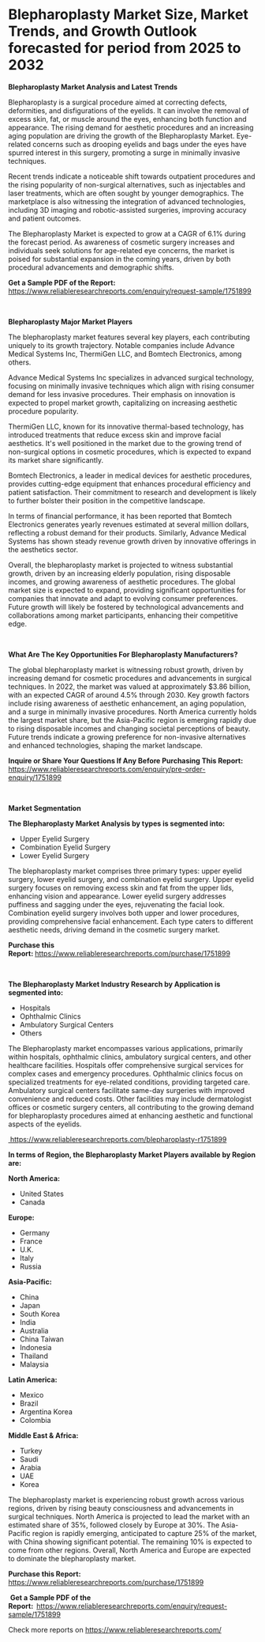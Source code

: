 <p><h1>Blepharoplasty Market Size, Market Trends, and Growth Outlook forecasted for period from 2025 to 2032</h1></p><p><strong>Blepharoplasty Market Analysis and Latest Trends</strong></p>
<p><p>Blepharoplasty is a surgical procedure aimed at correcting defects, deformities, and disfigurations of the eyelids. It can involve the removal of excess skin, fat, or muscle around the eyes, enhancing both function and appearance. The rising demand for aesthetic procedures and an increasing aging population are driving the growth of the Blepharoplasty Market. Eye-related concerns such as drooping eyelids and bags under the eyes have spurred interest in this surgery, promoting a surge in minimally invasive techniques.</p><p>Recent trends indicate a noticeable shift towards outpatient procedures and the rising popularity of non-surgical alternatives, such as injectables and laser treatments, which are often sought by younger demographics. The marketplace is also witnessing the integration of advanced technologies, including 3D imaging and robotic-assisted surgeries, improving accuracy and patient outcomes.</p><p>The Blepharoplasty Market is expected to grow at a CAGR of 6.1% during the forecast period. As awareness of cosmetic surgery increases and individuals seek solutions for age-related eye concerns, the market is poised for substantial expansion in the coming years, driven by both procedural advancements and demographic shifts.</p></p>
<p><strong>Get a Sample PDF of the Report:&nbsp;</strong> <a href="https://www.reliableresearchreports.com/enquiry/request-sample/1751899?utm_campaign=37&utm_medium=2&utm_source=Github&utm_content=ia&utm_term=03032025&utm_id=blepharoplasty">https://www.reliableresearchreports.com/enquiry/request-sample/1751899</a></p>
<p>&nbsp;</p>
<p><strong>Blepharoplasty Major Market Players</strong></p>
<p><p>The blepharoplasty market features several key players, each contributing uniquely to its growth trajectory. Notable companies include Advance Medical Systems Inc, ThermiGen LLC, and Bomtech Electronics, among others. </p><p>Advance Medical Systems Inc specializes in advanced surgical technology, focusing on minimally invasive techniques which align with rising consumer demand for less invasive procedures. Their emphasis on innovation is expected to propel market growth, capitalizing on increasing aesthetic procedure popularity.</p><p>ThermiGen LLC, known for its innovative thermal-based technology, has introduced treatments that reduce excess skin and improve facial aesthetics. It's well positioned in the market due to the growing trend of non-surgical options in cosmetic procedures, which is expected to expand its market share significantly.</p><p>Bomtech Electronics, a leader in medical devices for aesthetic procedures, provides cutting-edge equipment that enhances procedural efficiency and patient satisfaction. Their commitment to research and development is likely to further bolster their position in the competitive landscape.</p><p>In terms of financial performance, it has been reported that Bomtech Electronics generates yearly revenues estimated at several million dollars, reflecting a robust demand for their products. Similarly, Advance Medical Systems has shown steady revenue growth driven by innovative offerings in the aesthetics sector.</p><p>Overall, the blepharoplasty market is projected to witness substantial growth, driven by an increasing elderly population, rising disposable incomes, and growing awareness of aesthetic procedures. The global market size is expected to expand, providing significant opportunities for companies that innovate and adapt to evolving consumer preferences. Future growth will likely be fostered by technological advancements and collaborations among market participants, enhancing their competitive edge.</p></p>
<p>&nbsp;</p>
<p><strong>What Are The Key Opportunities For Blepharoplasty Manufacturers?</strong></p>
<p><p>The global blepharoplasty market is witnessing robust growth, driven by increasing demand for cosmetic procedures and advancements in surgical techniques. In 2022, the market was valued at approximately $3.86 billion, with an expected CAGR of around 4.5% through 2030. Key growth factors include rising awareness of aesthetic enhancement, an aging population, and a surge in minimally invasive procedures. North America currently holds the largest market share, but the Asia-Pacific region is emerging rapidly due to rising disposable incomes and changing societal perceptions of beauty. Future trends indicate a growing preference for non-invasive alternatives and enhanced technologies, shaping the market landscape.</p></p>
<p><strong>Inquire or Share Your Questions If Any Before Purchasing This Report:</strong> <a href="https://www.reliableresearchreports.com/enquiry/pre-order-enquiry/1751899?utm_campaign=37&utm_medium=2&utm_source=Github&utm_content=ia&utm_term=03032025&utm_id=blepharoplasty">https://www.reliableresearchreports.com/enquiry/pre-order-enquiry/1751899</a></p>
<p>&nbsp;</p>
<p><strong>Market Segmentation</strong></p>
<p><strong>The Blepharoplasty Market Analysis by types is segmented into:</strong></p>
<p><ul><li>Upper Eyelid Surgery</li><li>Combination Eyelid Surgery</li><li>Lower Eyelid Surgery</li></ul></p>
<p><p>The blepharoplasty market comprises three primary types: upper eyelid surgery, lower eyelid surgery, and combination eyelid surgery. Upper eyelid surgery focuses on removing excess skin and fat from the upper lids, enhancing vision and appearance. Lower eyelid surgery addresses puffiness and sagging under the eyes, rejuvenating the facial look. Combination eyelid surgery involves both upper and lower procedures, providing comprehensive facial enhancement. Each type caters to different aesthetic needs, driving demand in the cosmetic surgery market.</p></p>
<p><strong>Purchase this Report:&nbsp;</strong><a href="https://www.reliableresearchreports.com/purchase/1751899?utm_campaign=37&utm_medium=2&utm_source=Github&utm_content=ia&utm_term=03032025&utm_id=blepharoplasty">https://www.reliableresearchreports.com/purchase/1751899</a></p>
<p>&nbsp;</p>
<p><strong>The Blepharoplasty Market Industry Research by Application is segmented into:</strong></p>
<p><ul><li>Hospitals</li><li>Ophthalmic Clinics</li><li>Ambulatory Surgical Centers</li><li>Others</li></ul></p>
<p><p>The Blepharoplasty market encompasses various applications, primarily within hospitals, ophthalmic clinics, ambulatory surgical centers, and other healthcare facilities. Hospitals offer comprehensive surgical services for complex cases and emergency procedures. Ophthalmic clinics focus on specialized treatments for eye-related conditions, providing targeted care. Ambulatory surgical centers facilitate same-day surgeries with improved convenience and reduced costs. Other facilities may include dermatologist offices or cosmetic surgery centers, all contributing to the growing demand for blepharoplasty procedures aimed at enhancing aesthetic and functional aspects of the eyelids.</p></p>
<p><a href="https://www.reliableresearchreports.com/blepharoplasty-r1751899?utm_campaign=37&utm_medium=2&utm_source=Github&utm_content=ia&utm_term=03032025&utm_id=blepharoplasty">&nbsp;https://www.reliableresearchreports.com/blepharoplasty-r1751899</a></p>
<p><strong>In terms of Region, the Blepharoplasty Market Players available by Region are:</strong></p>
<p>
    <p> <strong> North America: </strong>
        <ul>
            <li>United States</li>
            <li>Canada</li>
        </ul>
        </p> 
    <p> <strong> Europe: </strong>
        <ul>
            <li>Germany</li>
            <li>France</li>
            <li>U.K.</li>
            <li>Italy</li>
            <li>Russia</li>
        </ul>
        </p> 
    <p> <strong> Asia-Pacific: </strong>
        <ul>
            <li>China</li>
            <li>Japan</li>
            <li>South Korea</li>
            <li>India</li>
            <li>Australia</li>
            <li>China Taiwan</li>
            <li>Indonesia</li>
            <li>Thailand</li>
            <li>Malaysia</li>
        </ul>
        </p> 
    <p> <strong> Latin America: </strong>
        <ul>
            <li>Mexico</li>
            <li>Brazil</li>
            <li>Argentina Korea</li>
            <li>Colombia</li>
        </ul>
        </p> 
    <p> <strong> Middle East & Africa: </strong>
        <ul>
            <li>Turkey</li>
            <li>Saudi</li>
            <li>Arabia</li>
            <li>UAE</li>
            <li>Korea</li>
        </ul>
    </p>
    </p>
<p><p>The blepharoplasty market is experiencing robust growth across various regions, driven by rising beauty consciousness and advancements in surgical techniques. North America is projected to lead the market with an estimated share of 35%, followed closely by Europe at 30%. The Asia-Pacific region is rapidly emerging, anticipated to capture 25% of the market, with China showing significant potential. The remaining 10% is expected to come from other regions. Overall, North America and Europe are expected to dominate the blepharoplasty market.</p></p>
<p><strong>Purchase this Report: </strong><a href="https://www.reliableresearchreports.com/purchase/1751899?utm_campaign=37&utm_medium=2&utm_source=Github&utm_content=ia&utm_term=03032025&utm_id=blepharoplasty">https://www.reliableresearchreports.com/purchase/1751899</a></p>
<p>&nbsp;<strong>Get a Sample PDF of the Report:&nbsp;&nbsp;</strong><a href="https://www.reliableresearchreports.com/enquiry/request-sample/1751899?utm_campaign=37&utm_medium=2&utm_source=Github&utm_content=ia&utm_term=03032025&utm_id=blepharoplasty">https://www.reliableresearchreports.com/enquiry/request-sample/1751899</a></p>
<p><strong></strong></p>
<p>Check more reports on <a href="https://www.reliableresearchreports.com/?utm_campaign=37&utm_medium=2&utm_source=Github&utm_content=ia&utm_term=03032025&utm_id=blepharoplasty">https://www.reliableresearchreports.com/</a></p>